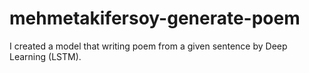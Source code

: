 # mehmetakifersoy-generate-poem
I created a model that writing poem from a given sentence by Deep Learning (LSTM).
